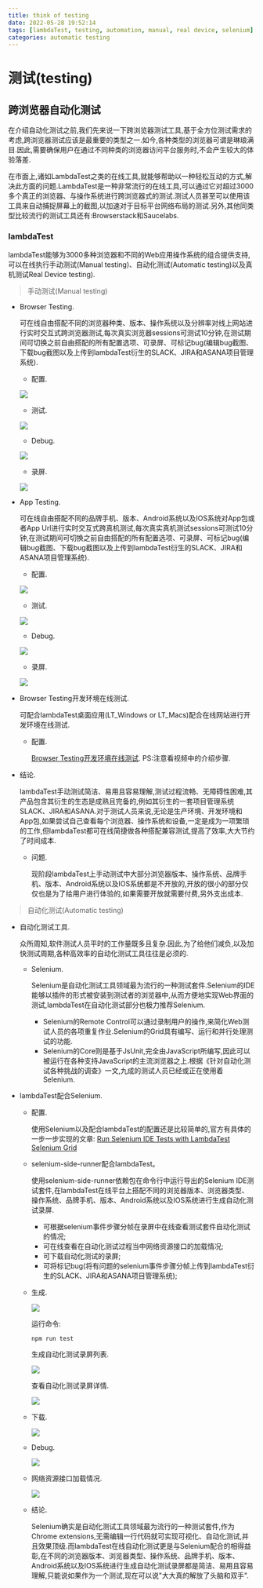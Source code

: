 ```yaml
---
title: think of testing
date: 2022-05-28 19:52:14
tags: [lambdaTest, testing, automation, manual, real device, selenium]
categories: automatic testing
---
```


# 测试(testing)

## 跨浏览器自动化测试

  在介绍自动化测试之前,我们先来说一下跨浏览器测试工具,基于全方位测试需求的考虑,跨浏览器测试应该是最重要的类型之一.如今,各种类型的浏览器可谓是琳琅满目.因此,需要确保用户在通过不同种类的浏览器访问平台服务时,不会产生较大的体验落差.
  
  在市面上,诸如LambdaTest之类的在线工具,就能够帮助以一种轻松互动的方式,解决此方面的问题.LambdaTest是一种非常流行的在线工具,可以通过它对超过3000多个真正的浏览器、与操作系统进行跨浏览器式的测试.测试人员甚至可以使用该工具来自动捕捉屏幕上的截图,以加速对于目标平台网络布局的测试.另外,其他同类型比较流行的测试工具还有:Browserstack和Saucelabs.

### lambdaTest

  lambdaTest能够为3000多种浏览器和不同的Web应用操作系统的组合提供支持,可以在线执行手动测试(Manual testing)、自动化测试(Automatic testing)以及真机测试Real Device testing).

> 手动测试(Manual testing)

  - Browser Testing.

    可在线自由搭配不同的浏览器种类、版本、操作系统以及分辨率对线上网站进行实时交互式跨浏览器测试,每次真实浏览器sessions可测试10分钟,在测试期间可切换之前自由搭配的所有配置选项、可录屏、可标记bug(编辑bug截图、下载bug截图以及上传到lambdaTest衍生的SLACK、JIRA和ASANA项目管理系统).

    - 配置.

     ![](https://image.white-than-wood.zone/lambdaTest/Manual/browser/Manual_home.png)

    - 测试.

     ![](https://image.white-than-wood.zone/lambdaTest/Manual/browser/Manual_testing.png)

    - Debug.

     ![](https://image.white-than-wood.zone/lambdaTest/Manual/browser/Manual_debug.png)

    - 录屏.

     ![](https://image.white-than-wood.zone/lambdaTest/Manual/browser/Manual_video.png)

  - App Testing.

    可在线自由搭配不同的品牌手机、版本、Android系统以及IOS系统对App包或者App Url进行实时交互式跨真机测试,每次真实真机测试sessions可测试10分钟,在测试期间可切换之前自由搭配的所有配置选项、可录屏、可标记bug(编辑bug截图、下载bug截图以及上传到lambdaTest衍生的SLACK、JIRA和ASANA项目管理系统).

    - 配置.

     ![](https://image.white-than-wood.zone/lambdaTest/Manual/app/Manual_home.png)

    - 测试.

    ![](https://image.white-than-wood.zone/lambdaTest/Manual/app/Manual_testing.png)

    - Debug.

     ![](https://image.white-than-wood.zone/lambdaTest/Manual/app/Manual_debug.png)

    - 录屏.

     ![](https://image.white-than-wood.zone/lambdaTest/Manual/app/Manual_video.png)

  - Browser Testing开发环境在线测试.

    可配合lambdaTest桌面应用(LT_Windows or LT_Macs)配合在线网站进行开发环境在线测试.

    - 配置.

      <a href='https://www.lambdatest.com/support/docs/testing-locally-hosted-pages/'>Browser Testing开发环境在线测试</a>. PS:注意看视频中的介绍步骤.

  - 结论.

    lambdaTest手动测试简洁、易用且容易理解,测试过程流畅、无障碍性困难,其产品包含其衍生的生态是成熟且完备的,例如其衍生的一套项目管理系统SLACK、JIRA和ASANA.对于测试人员来说,无论是生产环境、开发环境和App包,如果尝试自己查看每个浏览器、操作系统和设备,一定是成为一项繁琐的工作,但lambdaTest都可在线简捷做各种搭配兼容测试,提高了效率,大大节约了时间成本.

    - 问题.

      现阶段lambdaTest上手动测试中大部分浏览器版本、操作系统、品牌手机、版本、Android系统以及IOS系统都是不开放的,开放的很小的部分仅仅也是为了给用户进行体验的,如果需要开放就需要付费,另外支出成本.

> 自动化测试(Automatic testing)

- 自动化测试工具.

  众所周知,软件测试人员平时的工作量既多且复杂.因此,为了给他们减负,以及加快测试周期,各种高效率的自动化测试工具往往是必须的.

  - Selenium.

    Selenium是自动化测试工具领域最为流行的一种测试套件.Selenium的IDE能够以插件的形式被安装到测试者的浏览器中,从而方便地实现Web界面的测试,lambdaTest在自动化测试部分也极力推荐Selenium.

    - Selenium的Remote Control可以通过录制用户的操作,来简化Web测试人员的各项重复作业.Selenium的Grid具有编写、运行和并行处理测试的功能.
    - Selenium的Core则是基于JsUnit,完全由JavaScript所编写,因此可以被运行在各种支持JavaScript的主流浏览器之上.根据《针对自动化测试各种挑战的调查》一文,九成的测试人员已经或正在使用着Selenium.

- lambdaTest配合Selenium.

  - 配置.

    使用Selenium以及配合lambdaTest的配置还是比较简单的,官方有具体的一步一步实现的文章: <a href='https://www.lambdatest.com/support/docs/run-selenium-ide-tests-on-lambdatest-selenium-cloud-grid/'>Run Selenium IDE Tests with LambdaTest Selenium Grid</a>

  - selenium-side-runner配合lambdaTest。

    使用selenium-side-runner依赖包在命令行中运行导出的Selenium IDE测试套件,在lambdaTest在线平台上搭配不同的浏览器版本、浏览器类型、操作系统、品牌手机、版本、Android系统以及IOS系统进行生成自动化测试录屏.

    - 可根据selenium事件步骤分帧在录屏中在线查看测试套件自动化测试的情况;
    - 可在线查看在自动化测试过程当中网络资源接口的加载情况;
    - 可下载自动化测试的录屏;
    - 可将标记bug(将有问题的selenium事件步骤分帧上传到lambdaTest衍生的SLACK、JIRA和ASANA项目管理系统);

  - 生成.

    ![](https://image.white-than-wood.zone/lambdaTest/Automatic/Automatic_generate.png)

    运行命令:

        npm run test

    生成自动化测试录屏列表.

    ![](https://image.white-than-wood.zone/lambdaTest/Automatic/Automatic_view.png)

    查看自动化测试录屏详情.

    ![](https://image.white-than-wood.zone/lambdaTest/Automatic/Automatic_detail.png)

  - 下载.

    ![](https://image.white-than-wood.zone/lambdaTest/Automatic/Automatic_video.png)

  - Debug.

    ![](https://image.white-than-wood.zone/lambdaTest/Automatic/Automatic_debug.png)

  - 网络资源接口加载情况.

    ![](https://image.white-than-wood.zone/lambdaTest/Automatic/Automatic_network.png)

  - 结论.

    Selenium确实是自动化测试工具领域最为流行的一种测试套件,作为Chrome extensions,无需编辑一行代码就可实现可视化、自动化测试,并且效果顶级.而lambdaTest在线自动化测试更是与Selenium配合的相得益彰,在不同的浏览器版本、浏览器类型、操作系统、品牌手机、版本、Android系统以及IOS系统进行生成自动化测试录屏都是简洁、易用且容易理解,只能说如果作为一个测试,现在可以说"大大真的解放了头脑和双手".
